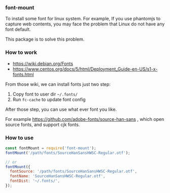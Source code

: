 ### font-mount

To install some font for linux system. For example, If you use phantomjs to capture
web contents, you may face the problem that Linux do not have any font default.

This package is to solve this problem.

### How to work

- https://wiki.debian.org/Fonts
- https://www.centos.org/docs/5/html/Deployment_Guide-en-US/s1-x-fonts.html

From those wiki, we can install fonts just two step:

1. Copy font to user dir `~/.fonts/`
2. Run `fc-cache` to update font config

After those step, you can use what ever font you like.

For example https://github.com/adobe-fonts/source-han-sans , which open source
fonts, and support cjk fonts.

### How to use

```js
const fontMount = require('font-mount');
fontMount('/path/fonts/SourceHanSansHWSC-Regular.otf');

// or
fontMount({
  fontSource: '/path/fonts/SourceHanSansHWSC-Regular.otf',
  fontName: 'SourceHanSansHWSC-Regular.otf',
  fontDist: '~/.fonts/',
});
```
